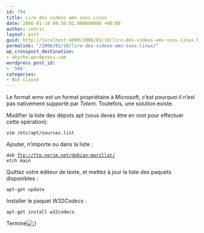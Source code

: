 ```yaml
---
id: 794
title: Lire des vidéos wmv sous Linux
date: 2006-01-18 09:56:01.000000000 +00:00
author: cedric
layout: post
guid: http://localhost:4000/2006/01/18/lire-des-videos-wmv-sous-linux.html
permalink: "/2006/01/18/lire-des-videos-wmv-sous-linux/"
wp_crosspost_destination:
- akyrho.wordpress.com
wordpress_post_id:
- '566'
categories:
- Non classé
---
```

Le format wmv est un format propriétaire à Microsoft, c’est pourquoi il n’est pas nativement supporté par _Totem_. Toutefois, une solution existe.

Modifier la liste des dépots apt (vous devez être en _root_ pour effectuer cette opération):

<code class="highlighter-rouge">vim /etc/apt/sources.list</code>

Ajouter, n’importe ou dans la liste :

<code class="highlighter-rouge">deb ftp://ftp.nerim.net/debian-marillat/ etch main</code>

Quittez votre éditeur de texte, et mettez à jour la liste des paquets disponibles :

<code class="highlighter-rouge">apt-get update</code>

Installer le paquet _W32Codecs_ :

<code class="highlighter-rouge">apt-get install w32codecs</code>

Terminé<img src="https://i1.wp.com/debian.ehia.org/wp-includes/images/smilies/icon_wink.gif?w=900" alt=";)" data-recalc-dims="1" />